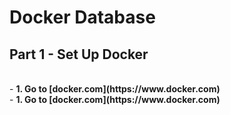 <h1>Docker Database</h1>

<h2> Part 1 - Set Up Docker</h2>
<br />
- <b>1. Go to [docker.com](https://www.docker.com)</b> 
<br />
- <b>1. Go to [docker.com](https://www.docker.com)</b> 
